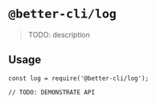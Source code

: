# `@better-cli/log`

> TODO: description

## Usage

```
const log = require('@better-cli/log');

// TODO: DEMONSTRATE API
```
